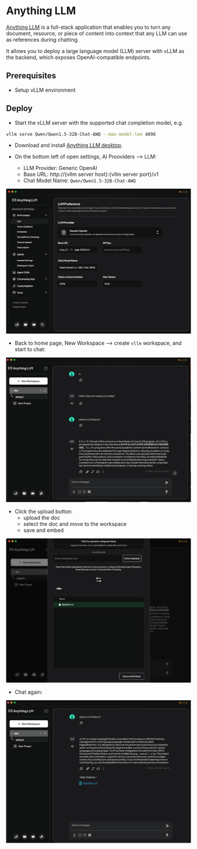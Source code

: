# Anything LLM

[Anything LLM](https://github.com/Mintplex-Labs/anything-llm) is a full-stack application that enables you to turn any document, resource, or piece of content into context that any LLM can use as references during chatting.

It allows you to deploy a large language model (LLM) server with vLLM as the backend, which exposes OpenAI-compatible endpoints.

## Prerequisites

- Setup vLLM environment

## Deploy

- Start the vLLM server with the supported chat completion model, e.g.

```bash
vllm serve Qwen/Qwen1.5-32B-Chat-AWQ --max-model-len 4096
```

- Download and install [Anything LLM desktop](https://anythingllm.com/desktop).

- On the bottom left of open settings, AI Prooviders --> LLM:
    - LLM Provider: Generic OpenAI
    - Base URL: http://{vllm server host}:{vllm server port}/v1
    - Chat Model Name: `Qwen/Qwen1.5-32B-Chat-AWQ`

![](../../assets/deployment/anything-llm-provider.png)

- Back to home page, New Workspace --> create `vllm` workspace, and start to chat:

![](../../assets/deployment/anything-llm-chat-without-doc.png)

- Click the upload button:
    - upload the doc
    - select the doc and move to the workspace
    - save and embed

![](../../assets/deployment/anything-llm-upload-doc.png)

- Chat again:

![](../../assets/deployment/anything-llm-chat-with-doc.png)

